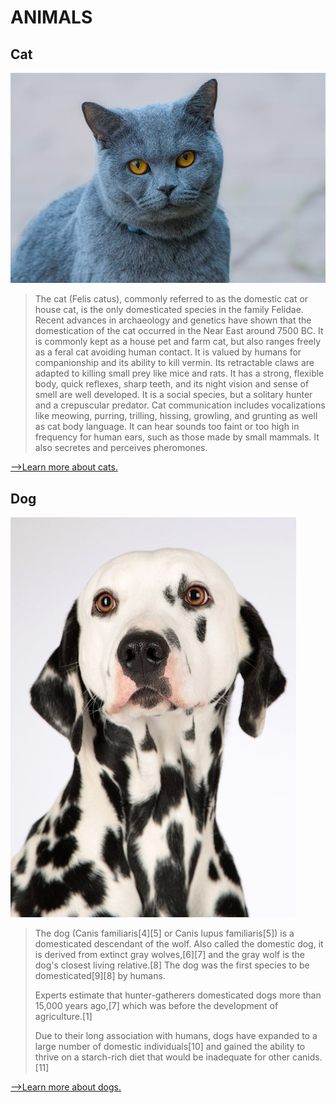 # ANIMALS

## Cat
![Cat](resources/images/cat.jpg)

>The cat (Felis catus), commonly referred to as the domestic cat or house cat, is the only domesticated species in the family Felidae. Recent advances in archaeology and genetics have shown that the domestication of the cat occurred in the Near East around 7500 BC. It is commonly kept as a house pet and farm cat, but also ranges freely as a feral cat avoiding human contact. It is valued by humans for companionship and its ability to kill vermin. Its retractable claws are adapted to killing small prey like mice and rats. It has a strong, flexible body, quick reflexes, sharp teeth, and its night vision and sense of smell are well developed. It is a social species, but a solitary hunter and a crepuscular predator. Cat communication includes vocalizations like meowing, purring, trilling, hissing, growling, and grunting as well as cat body language. It can hear sounds too faint or too high in frequency for human ears, such as those made by small mammals. It also secretes and perceives pheromones.

[-->Learn more about cats.](https://en.wikipedia.org/wiki/Sociality)

## Dog
![Dog](resources/images/dog.jpg)

>The dog (Canis familiaris[4][5] or Canis lupus familiaris[5]) is a domesticated descendant of the wolf. Also called the domestic dog, it is derived from extinct gray wolves,[6][7] and the gray wolf is the dog's closest living relative.[8] The dog was the first species to be domesticated[9][8] by humans. 
>
>Experts estimate that hunter-gatherers domesticated dogs more than 15,000 years ago,[7] which was before the development of agriculture.[1] 
>
>Due to their long association with humans, dogs have expanded to a large number of domestic individuals[10] and gained the ability to thrive on a starch-rich diet that would be inadequate for other canids.[11]

[-->Learn more about dogs.](https://en.wikipedia.org/wiki/Dog)